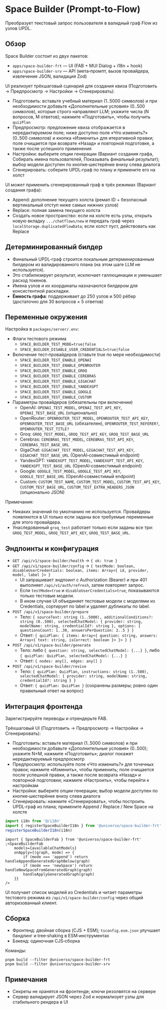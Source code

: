 # Space Builder (Prompt‑to‑Flow)

Преобразует текстовый запрос пользователя в валидный граф Flow из узлов UPDL.

## Обзор

Space Builder состоит из двух пакетов:

-   `apps/space-builder-frt` — UI (FAB + MUI Dialog + i18n + hook)
-   `apps/space-builder-srv` — API (мета‑промпт, вызов провайдера, извлечение JSON, валидация Zod)

UI реализует трёхшаговый сценарий для создания квиза (Подготовить → Предпросмотр → Настройки → Сгенерировать):

-   Подготовить: вставьте учебный материал (1..5000 символов) и при необходимости добавьте «Дополнительные условия» (0..500 символов), которые строго направляют LLM; укажите числа (N вопросов, M ответов); нажмите «Подготовить», чтобы получить `quizPlan`
-   Предпросмотр: предложение квиза отображается в нередактируемом поле; ниже доступно поле «Что изменить?» (0..500 символов) и кнопка «Изменить» для итеративной правки; поле очищается при возврате «Назад» и повторной подготовке, а также после успешного применения
-   Настройки: выберите опции генерации (Вариант создания графа, Собирать имена пользователей, Показывать финальный результат); выбор модели доступен по кнопке‑шестерёнке внизу слева диалога
-   Сгенерировать: соберите UPDL‑граф по плану и примените его на холст

UI может применить сгенерированный граф в трёх режимах (Вариант создания графа):

-   Append: дополнение текущего холста (ремап ID + безопасный вертикальный отступ ниже самых нижних узлов)
-   Replace: полная замена текущего холста
-   Создать новое пространство: если на холсте есть узлы, открыть новую вкладку `.../chatflows/new` и передать граф через `localStorage.duplicatedFlowData`; если холст пуст, действовать как Replace

## Детерминированный билдер

-   Финальный UPDL‑граф строится локальным детерминированным билдером из валидированного плана (на этом шаге LLM не используется).
-   Это стабилизирует результат, исключает галлюцинации и уменьшает расход токенов.
-   Имена узлов и их координаты назначаются билдером для консистентной раскладки.
-   **Ёмкость графа**: поддерживает до 250 узлов и 500 рёбер (достаточно для 30 вопросов × 5 ответов)

## Переменные окружения

Настройка в `packages/server/.env`:

-   Флаги тестового режима
    -   `SPACE_BUILDER_TEST_MODE=true|false`
    -   `SPACE_BUILDER_DISABLE_USER_CREDENTIALS=true|false`
-   Включение тест‑провайдеров (ставьте true по мере необходимости)
    -   `SPACE_BUILDER_TEST_ENABLE_OPENAI`
    -   `SPACE_BUILDER_TEST_ENABLE_OPENROUTER`
    -   `SPACE_BUILDER_TEST_ENABLE_GROQ`
    -   `SPACE_BUILDER_TEST_ENABLE_CEREBRAS`
    -   `SPACE_BUILDER_TEST_ENABLE_GIGACHAT`
    -   `SPACE_BUILDER_TEST_ENABLE_YANDEXGPT`
    -   `SPACE_BUILDER_TEST_ENABLE_GOOGLE`
    -   `SPACE_BUILDER_TEST_ENABLE_CUSTOM`
-   Параметры провайдеров (обязательны при включении)
    -   OpenAI: `OPENAI_TEST_MODEL`, `OPENAI_TEST_API_KEY`, `OPENAI_TEST_BASE_URL` (опционально)
    -   OpenRouter: `OPENROUTER_TEST_MODEL`, `OPENROUTER_TEST_API_KEY`, `OPENROUTER_TEST_BASE_URL` (обязателен), `OPENROUTER_TEST_REFERER?`, `OPENROUTER_TEST_TITLE?`
    -   Groq: `GROQ_TEST_MODEL`, `GROQ_TEST_API_KEY`, `GROQ_TEST_BASE_URL`
    -   Cerebras: `CEREBRAS_TEST_MODEL`, `CEREBRAS_TEST_API_KEY`, `CEREBRAS_TEST_BASE_URL`
    -   GigaChat: `GIGACHAT_TEST_MODEL`, `GIGACHAT_TEST_API_KEY`, `GIGACHAT_TEST_BASE_URL` (OpenAI‑совместимый endpoint)
    -   YandexGPT: `YANDEXGPT_TEST_MODEL`, `YANDEXGPT_TEST_API_KEY`, `YANDEXGPT_TEST_BASE_URL` (OpenAI‑совместимый endpoint)
    -   Google: `GOOGLE_TEST_MODEL`, `GOOGLE_TEST_API_KEY`, `GOOGLE_TEST_BASE_URL` (OpenAI‑совместимый endpoint)
    -   Custom: `CUSTOM_TEST_NAME`, `CUSTOM_TEST_MODEL`, `CUSTOM_TEST_API_KEY`, `CUSTOM_TEST_BASE_URL`, `CUSTOM_TEST_EXTRA_HEADERS_JSON` (опционально JSON)

Примечания:

-   Никаких значений по умолчанию не используется. Провайдеры появляются в UI только если заданы все требуемые переменные для этого провайдера.
-   Унаследованный `groq_test` работает только если заданы все три: `GROQ_TEST_MODEL`, `GROQ_TEST_API_KEY`, `GROQ_TEST_BASE_URL`.

## Эндпоинты и конфигурация

-   `GET /api/v1/space-builder/health` → `{ ok: true }`
-   `GET /api/v1/space-builder/config` → `{ testMode: boolean, disableUserCredentials: boolean, items: Array<{ id, provider, model, label }> }`
    -   UI запрашивает эндпоинт с Authorization (Bearer) и при 401 выполняет `/api/v1/auth/refresh`, затем повторяет запрос.
    -   Если `testMode=true` и `disableUserCredentials=true`, показываются только тестовые модели.
    -   В ином случае UI объединяет тестовые модели с моделями из Credentials, сортирует по label и удаляет дубликаты по label.
-   `POST /api/v1/space-builder/prepare`
    -   Тело: `{ sourceText: string (1..5000), additionalConditions?: string (0..500), selectedChatModel: { provider: string, modelName: string, credentialId?: string }, options: { questionsCount: 1..30, answersPerQuestion: 2..5 } }`
    -   Ответ: `{ quizPlan: { items: Array<{ question: string, answers: Array<{ text: string, isCorrect: boolean }> }> } }`
-   `POST /api/v1/space-builder/generate`
    -   Тело: либо `{ question: string, selectedChatModel: {...} }`, либо `{ quizPlan: QuizPlan, selectedChatModel: {...} }`
    -   Ответ: `{ nodes: any[], edges: any[] }`
-   `POST /api/v1/space-builder/revise`
    -   Тело: `{ quizPlan: QuizPlan, instructions: string (1..500), selectedChatModel: { provider: string, modelName: string, credentialId?: string } }`
    -   Ответ: `{ quizPlan: QuizPlan }` (сохранены размеры; ровно один правильный ответ на вопрос)

## Интеграция фронтенда

Зарегистрируйте переводы и отрендерьте FAB.

Трёхшаговый UI (Подготовить → Предпросмотр → Настройки → Сгенерировать):

-   Подготовить: вставьте материал (1..5000 символов) и при необходимости добавьте «Дополнительные условия» (0..500); укажите N×M, нажмите «Подготовить»; диалог покажет нередактируемый предпросмотр
-   Предпросмотр: используйте поле «Что изменить?» для точечных правок; нажмите «Изменить», чтобы применить; поле очищается после успешной правки, а также после возврата «Назад» и повторной подготовки; нажмите «Настроить», чтобы перейти к настройкам
-   Настройки: выберите опции генерации; выбор модели доступен по кнопке‑шестерёнке внизу слева диалога
-   Сгенерировать: нажмите «Сгенерировать», чтобы построить UPDL‑граф из плана; примените Append / Replace / New Space на холсте

```ts
import i18n from '@/i18n'
import { registerSpaceBuilderI18n } from '@universo/space-builder-frt'
registerSpaceBuilderI18n(i18n)
```

```tsx
import { SpaceBuilderFab } from '@universo/space-builder-frt'
;<SpaceBuilderFab
    models={availableChatModels}
    onApply={(graph, mode) => {
        if (mode === 'append') return handleAppendGeneratedGraphBelow(graph)
        if (mode === 'newSpace') return handleNewSpaceFromGeneratedGraph(graph)
        handleApplyGeneratedGraph(graph)
    }}
/>
```

UI получает список моделей из Credentials и читает параметры тестового режима из `/api/v1/space-builder/config` через общий авторизованный клиент.

## Сборка

-   Фронтенд: двойная сборка (CJS + ESM); `tsconfig.esm.json` улучшает бандлинг и tree‑shaking в ESM‑инструментах
-   Бэкенд: одиночная CJS‑сборка

Команды:

```
pnpm build --filter @universo/space-builder-frt
pnpm build --filter @universo/space-builder-srv
```

## Примечания

-   Секреты не хранятся на фронтенде; ключи резолвятся на сервере
-   Сервер валидирует JSON через Zod и нормализует узлы для стабильного рендера в UI
